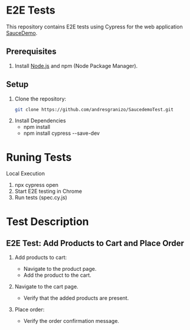 # E2E Tests

This repository contains E2E tests using Cypress for the web application [SauceDemo](https://www.saucedemo.com).

## Prerequisites

1. Install [Node.js](https://nodejs.org/) and npm (Node Package Manager).

## Setup

1. Clone the repository:
   ```bash
   git clone https://github.com/andresgranizo/SaucedemoTest.git
2. Install Dependencies
   * npm install
   * npm install cypress --save-dev

# Runing Tests

Local Execution

1. npx cypress open
2. Start E2E testing in Chrome
3. Run tests (spec.cy.js)

# Test Description
## E2E Test: Add Products to Cart and Place Order
1. Add products to cart:
   * Navigate to the product page.
   * Add the product to the cart.

2. Navigate to the cart page.
   * Verify that the added products are present.

3. Place order:
   * Verify the order confirmation message.
